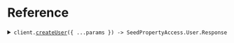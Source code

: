 # Reference

<details><summary><code>client.<a href="/src/Client.ts">createUser</a>({ ...params }) -> SeedPropertyAccess.User.Response</code></summary>
<dl>
<dd>

#### 🔌 Usage

<dl>
<dd>

<dl>
<dd>

```typescript
await client.createUser({
    password: "password",
    profile: {
        name: "name",
        verification: {},
        ssn: "ssn",
    },
});
```

</dd>
</dl>
</dd>
</dl>

#### ⚙️ Parameters

<dl>
<dd>

<dl>
<dd>

**request:** `SeedPropertyAccess.User.Request`

</dd>
</dl>

<dl>
<dd>

**requestOptions:** `SeedPropertyAccessClient.RequestOptions`

</dd>
</dl>
</dd>
</dl>

</dd>
</dl>
</details>

##
